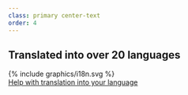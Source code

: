 ```yaml
---
class: primary center-text
order: 4
---
```

## Translated into over 20 languages

<div class="graphic">{% include graphics/i18n.svg %}</div>
<a href="https://translations.launchpad.net/haguichi" target="_blank">Help with translation into your language</a>
